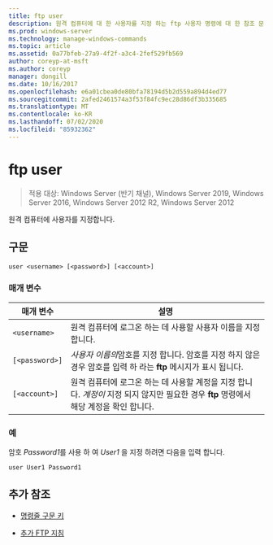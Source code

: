 ```yaml
---
title: ftp user
description: 원격 컴퓨터에 대 한 사용자를 지정 하는 ftp 사용자 명령에 대 한 참조 문서입니다.
ms.prod: windows-server
ms.technology: manage-windows-commands
ms.topic: article
ms.assetid: 0a77bfeb-27a9-4f2f-a3c4-2fef529fb569
author: coreyp-at-msft
ms.author: coreyp
manager: dongill
ms.date: 10/16/2017
ms.openlocfilehash: e6a01cbea0de80bfa78194d5b2d559a894d4ed77
ms.sourcegitcommit: 2afed2461574a3f53f84fc9ec28d86df3b335685
ms.translationtype: MT
ms.contentlocale: ko-KR
ms.lasthandoff: 07/02/2020
ms.locfileid: "85932362"
---
```

# <a name="ftp-user"></a>ftp user

> 적용 대상: Windows Server (반기 채널), Windows Server 2019, Windows Server 2016, Windows Server 2012 R2, Windows Server 2012

원격 컴퓨터에 사용자를 지정합니다.

## <a name="syntax"></a>구문

```
user <username> [<password>] [<account>]
```

### <a name="parameters"></a>매개 변수

| 매개 변수 | 설명 |
| --------- | ----------- |
| `<username>` | 원격 컴퓨터에 로그온 하는 데 사용할 사용자 이름을 지정 합니다. |
| `[<password>]` | *사용자 이름의*암호를 지정 합니다. 암호를 지정 하지 않은 경우 암호를 입력 하 라는 **ftp** 메시지가 표시 됩니다. |
| `[<account>]` | 원격 컴퓨터에 로그온 하는 데 사용할 계정을 지정 합니다. *계정이* 지정 되지 않지만 필요한 경우 **ftp** 명령에서 해당 계정을 확인 합니다. |

### <a name="examples"></a>예

암호 *Password1*를 사용 하 여 *User1* 을 지정 하려면 다음을 입력 합니다.

```
user User1 Password1
```

## <a name="additional-references"></a>추가 참조

- [명령줄 구문 키](command-line-syntax-key.md)

- [추가 FTP 지침](https://docs.microsoft.com/previous-versions/orphan-topics/ws.10/cc756013(v=ws.10))
